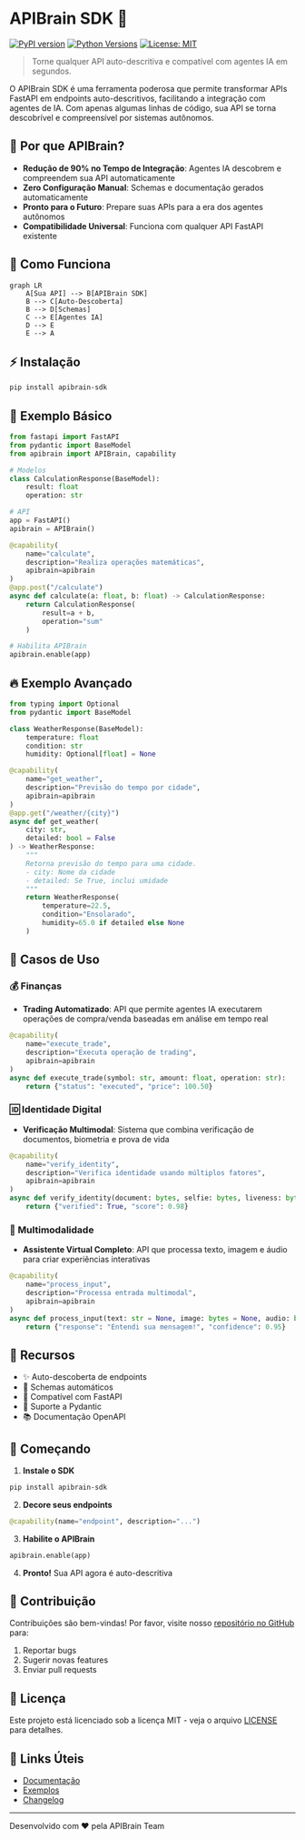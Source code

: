 # APIBrain SDK 🧠

[![PyPI version](https://badge.fury.io/py/apibrain-sdk.svg)](https://badge.fury.io/py/apibrain-sdk)
[![Python Versions](https://img.shields.io/pypi/pyversions/apibrain-sdk.svg)](https://pypi.org/project/apibrain-sdk/)
[![License: MIT](https://img.shields.io/badge/License-MIT-yellow.svg)](https://opensource.org/licenses/MIT)

> Torne qualquer API auto-descritiva e compatível com agentes IA em segundos.

O APIBrain SDK é uma ferramenta poderosa que permite transformar APIs FastAPI em endpoints auto-descritivos, facilitando a integração com agentes de IA. Com apenas algumas linhas de código, sua API se torna descobrível e compreensível por sistemas autônomos.

## 💫 Por que APIBrain?

- **Redução de 90% no Tempo de Integração**: Agentes IA descobrem e compreendem sua API automaticamente
- **Zero Configuração Manual**: Schemas e documentação gerados automaticamente
- **Pronto para o Futuro**: Prepare suas APIs para a era dos agentes autônomos
- **Compatibilidade Universal**: Funciona com qualquer API FastAPI existente

## 🔄 Como Funciona

```mermaid
graph LR
    A[Sua API] --> B[APIBrain SDK]
    B --> C[Auto-Descoberta]
    B --> D[Schemas]
    C --> E[Agentes IA]
    D --> E
    E --> A
```

## ⚡ Instalação

```bash
pip install apibrain-sdk
```

## 🚀 Exemplo Básico

```python
from fastapi import FastAPI
from pydantic import BaseModel
from apibrain import APIBrain, capability

# Modelos
class CalculationResponse(BaseModel):
    result: float
    operation: str

# API
app = FastAPI()
apibrain = APIBrain()

@capability(
    name="calculate",
    description="Realiza operações matemáticas",
    apibrain=apibrain
)
@app.post("/calculate")
async def calculate(a: float, b: float) -> CalculationResponse:
    return CalculationResponse(
        result=a + b,
        operation="sum"
    )

# Habilita APIBrain
apibrain.enable(app)
```

## 🔥 Exemplo Avançado

```python
from typing import Optional
from pydantic import BaseModel

class WeatherResponse(BaseModel):
    temperature: float
    condition: str
    humidity: Optional[float] = None

@capability(
    name="get_weather",
    description="Previsão do tempo por cidade",
    apibrain=apibrain
)
@app.get("/weather/{city}")
async def get_weather(
    city: str, 
    detailed: bool = False
) -> WeatherResponse:
    """
    Retorna previsão do tempo para uma cidade.
    - city: Nome da cidade
    - detailed: Se True, inclui umidade
    """
    return WeatherResponse(
        temperature=22.5,
        condition="Ensolarado",
        humidity=65.0 if detailed else None
    )
```

## 🎯 Casos de Uso

### 💰 Finanças
- **Trading Automatizado**: API que permite agentes IA executarem operações de compra/venda baseadas em análise em tempo real
```python
@capability(
    name="execute_trade",
    description="Executa operação de trading",
    apibrain=apibrain
)
async def execute_trade(symbol: str, amount: float, operation: str):
    return {"status": "executed", "price": 100.50}
```

### 🆔 Identidade Digital
- **Verificação Multimodal**: Sistema que combina verificação de documentos, biometria e prova de vida
```python
@capability(
    name="verify_identity",
    description="Verifica identidade usando múltiplos fatores",
    apibrain=apibrain
)
async def verify_identity(document: bytes, selfie: bytes, liveness: bytes):
    return {"verified": True, "score": 0.98}
```

### 🎨 Multimodalidade
- **Assistente Virtual Completo**: API que processa texto, imagem e áudio para criar experiências interativas
```python
@capability(
    name="process_input",
    description="Processa entrada multimodal",
    apibrain=apibrain
)
async def process_input(text: str = None, image: bytes = None, audio: bytes = None):
    return {"response": "Entendi sua mensagem!", "confidence": 0.95}
```

## 🌟 Recursos

- ✨ Auto-descoberta de endpoints
- 📝 Schemas automáticos
- 🚀 Compatível com FastAPI
- 🔧 Suporte a Pydantic
- 📚 Documentação OpenAPI

## 🚀 Começando

1. **Instale o SDK**
```bash
pip install apibrain-sdk
```

2. **Decore seus endpoints**
```python
@capability(name="endpoint", description="...")
```

3. **Habilite o APIBrain**
```python
apibrain.enable(app)
```

4. **Pronto!** Sua API agora é auto-descritiva

## 🤝 Contribuição

Contribuições são bem-vindas! Por favor, visite nosso [repositório no GitHub](https://github.com/system32miro/apibrain-sdk) para:

1. Reportar bugs
2. Sugerir novas features
3. Enviar pull requests

## 📄 Licença

Este projeto está licenciado sob a licença MIT - veja o arquivo [LICENSE](LICENSE) para detalhes.

## 🔗 Links Úteis

- [Documentação](https://github.com/system32miro/apibrain-sdk/docs)
- [Exemplos](https://github.com/system32miro/apibrain-sdk/examples)
- [Changelog](https://github.com/system32miro/apibrain-sdk/CHANGELOG.md)

---
Desenvolvido com ❤️ pela APIBrain Team 